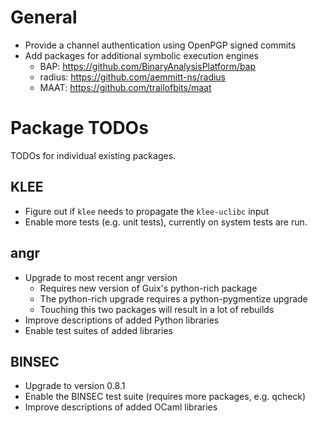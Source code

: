 # General

* Provide a channel authentication using OpenPGP signed commits
* Add packages for additional symbolic execution engines
    * BAP: https://github.com/BinaryAnalysisPlatform/bap
    * radius: https://github.com/aemmitt-ns/radius
    * MAAT: https://github.com/trailofbits/maat

# Package TODOs

TODOs for individual existing packages.

## KLEE

* Figure out if `klee` needs to propagate the `klee-uclibc` input
* Enable more tests (e.g. unit tests), currently on system tests are run.

## angr

* Upgrade to most recent angr version
    * Requires new version of Guix's python-rich package
    * The python-rich upgrade requires a python-pygmentize upgrade
    * Touching this two packages will result in a lot of rebuilds
* Improve descriptions of added Python libraries
* Enable test suites of added libraries

## BINSEC

* Upgrade to version 0.8.1
* Enable the BINSEC test suite (requires more packages, e.g. qcheck)
* Improve descriptions of added OCaml libraries
